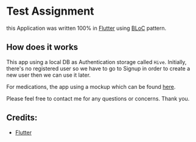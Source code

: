 # Test Assignment

this Application was written 100% in [Flutter](https://flutter.dev/) using [BLoC](https://pub.dev/packages/flutter_bloc) pattern.

## How does it works
This app using a local DB as Authentication storage called ```Hive```. Initially, there's no registered user so we have to go to Signup in order to create a new user then  we can use it later.

For medications, the app using a mockup which can be found [here](https://run.mocky.io/v3/55feede9-58c6-4dad-a609-6426e91b72f8).

Please feel free to contact me for any questions or concerns.
Thank you.

## Credits:
 - [Flutter](https://flutter.dev/)